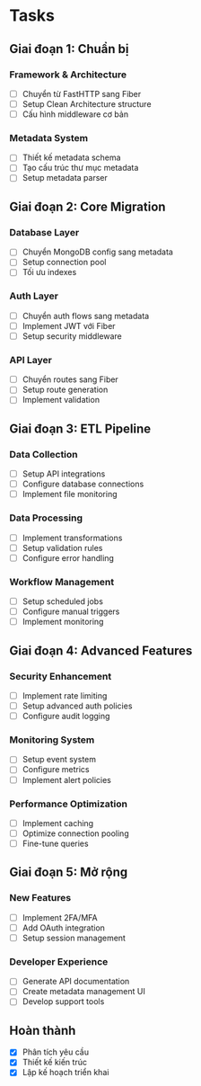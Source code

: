 # Tasks

## Giai đoạn 1: Chuẩn bị
### Framework & Architecture
- [ ] Chuyển từ FastHTTP sang Fiber
- [ ] Setup Clean Architecture structure
- [ ] Cấu hình middleware cơ bản

### Metadata System
- [ ] Thiết kế metadata schema
- [ ] Tạo cấu trúc thư mục metadata
- [ ] Setup metadata parser

## Giai đoạn 2: Core Migration
### Database Layer
- [ ] Chuyển MongoDB config sang metadata
- [ ] Setup connection pool
- [ ] Tối ưu indexes

### Auth Layer
- [ ] Chuyển auth flows sang metadata
- [ ] Implement JWT với Fiber
- [ ] Setup security middleware

### API Layer
- [ ] Chuyển routes sang Fiber
- [ ] Setup route generation
- [ ] Implement validation

## Giai đoạn 3: ETL Pipeline
### Data Collection
- [ ] Setup API integrations
- [ ] Configure database connections
- [ ] Implement file monitoring

### Data Processing
- [ ] Implement transformations
- [ ] Setup validation rules
- [ ] Configure error handling

### Workflow Management
- [ ] Setup scheduled jobs
- [ ] Configure manual triggers
- [ ] Implement monitoring

## Giai đoạn 4: Advanced Features
### Security Enhancement
- [ ] Implement rate limiting
- [ ] Setup advanced auth policies
- [ ] Configure audit logging

### Monitoring System
- [ ] Setup event system
- [ ] Configure metrics
- [ ] Implement alert policies

### Performance Optimization
- [ ] Implement caching
- [ ] Optimize connection pooling
- [ ] Fine-tune queries

## Giai đoạn 5: Mở rộng
### New Features
- [ ] Implement 2FA/MFA
- [ ] Add OAuth integration
- [ ] Setup session management

### Developer Experience
- [ ] Generate API documentation
- [ ] Create metadata management UI
- [ ] Develop support tools

## Hoàn thành
- [x] Phân tích yêu cầu
- [x] Thiết kế kiến trúc
- [x] Lập kế hoạch triển khai 